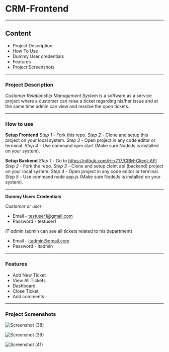 # CRM-Frontend

---

## Content

- Project Description
- How To Use
- Dummy User credentials
- Features
- Project Screenshots

****

### Project Description

*Customer Relationship Management System* is a software as a service project where a customer can raise a ticket regarding his/her 
issue and at the same time admin can view and resolve the open tickets.

****

### How to use

**Setup Frontend**
*Step 1* - Fork this repo.
*Step 2* - Clone and setup this project on your local system.
*Step 3* - Open project in any code editor or terminal.
*Step 4* - Use command npm start (Make sure NodeJs is installed on your system).

**Setup Backend**
*Step 1* - Go to https://github.com/Hrx717/CRM-Client-API
*Step 2* - Fork the repo.
*Step 3* - Clone and setup cleint api (backend) project on your local system.
*Step 4* - Open project in any code editor or terminal.
*Step 5* - Use command node app.js (Make sure NodeJs is installed on your system).

****

**Dummy Users Credentials**

*Customer or user*
  - Email - testuser1@gmail.com
  - Password - testuser1

*IT admin* (admin can see all tickets related to his department)
  - Email - itadmin@gmail.com
  - Password - itadmin

****

### Features

- Add New Ticket
- View All Tickets
- Dashboard
- Close Ticket
- Add comments

****

### Project Screenshots

![Screenshot (38)](https://github.com/Hrx717/CRM-Frontend/assets/121953891/3464a55d-2d6c-44be-a2fc-d88c8e65744f)

![Screenshot (39)](https://github.com/Hrx717/CRM-Frontend/assets/121953891/31de95f1-2ff0-4beb-b3da-73d92a0cb146)

![Screenshot (41)](https://github.com/Hrx717/CRM-Frontend/assets/121953891/c7283cee-5f01-420c-b008-6b4836da40c3)



